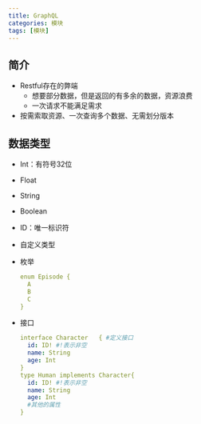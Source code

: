 ```yaml
---
title: GraphQL
categories: 模块
tags: [模块]
---
```


## 简介

- Restful存在的弊端
  - 想要部分数据，但是返回的有多余的数据，资源浪费
  - 一次请求不能满足需求
- 按需索取资源、一次查询多个数据、无需划分版本

## 数据类型

- Int：有符号32位

- Float

- String

- Boolean

- ID：唯一标识符

- 自定义类型

- 枚举

  ```yaml
  enum Episode {
  	A
  	B
  	C
  }
  ```

- 接口

  ```yaml
  interface Character	{ #定义接口
  	id: ID! #!表示非空
  	name: String
  	age: Int
  }
  type Human implements Character{
  	id: ID! #!表示非空
  	name: String
  	age: Int
  	#其他的属性
  } 
  ```